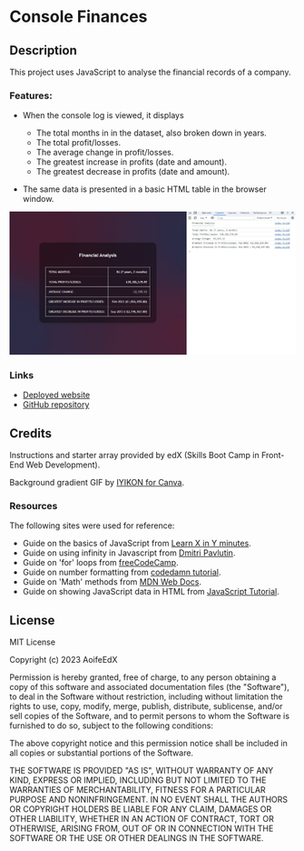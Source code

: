 # Console Finances

## Description

This project uses JavaScript to analyse the financial records of a company. 

### Features:
* When the console log is viewed, it displays
	* The total months in in the dataset, also broken down in years.
	* The total profit/losses.
	* The average change in profit/losses.
	* The greatest increase in profits (date and amount).
	* The greatest decrease in profits (date and amount).

* The same data is presented in a basic HTML table in the browser window.

![console-finances screenshot](./Images/console-finances.jpg)


### Links

* [Deployed website](https://aoifeedx.github.io/console-finances/)
* [GitHub repository](https://github.com/AoifeEdX/console-finances)

## Credits

Instructions and starter array provided by edX (Skills Boot Camp in Front-End Web Development). 

Background gradient GIF by [IYIKON for Canva](https://www.canva.com/p/iyikon/).

### Resources

The following sites were used for reference:

* Guide on the basics of JavaScript from [Learn X in Y minutes](https://learnxinyminutes.com/docs/javascript/).
* Guide on using infinity in Javascript from [Dmitri Pavlutin](https://dmitripavlutin.com/infinity-in-javascript/#:~:text=When%20to%20use%20infinity).
* Guide on 'for' loops from [freeCodeCamp](https://www.freecodecamp.org/news/how-to-loop-through-an-array-in-javascript-js-iterate-tutorial/).
* Guide on number formatting from [codedamn tutorial](https://codedamn.com/news/javascript/format-number-as-currency).
* Guide on 'Math' methods from [MDN Web Docs](https://developer.mozilla.org/en-US/docs/Web/JavaScript/Reference/Global_Objects/Math).
* Guide on showing JavaScript data in HTML from [JavaScript Tutorial](https://www.javascripttutorial.net/javascript-dom/javascript-textcontent/).

## License

MIT License

Copyright (c) 2023 AoifeEdX

Permission is hereby granted, free of charge, to any person obtaining a copy of this software and associated documentation files (the "Software"), to deal in the Software without restriction, including without limitation the rights to use, copy, modify, merge, publish, distribute, sublicense, and/or sell copies of the Software, and to permit persons to whom the Software is furnished to do so, subject to the following conditions:

The above copyright notice and this permission notice shall be included in all copies or substantial portions of the Software.

THE SOFTWARE IS PROVIDED "AS IS", WITHOUT WARRANTY OF ANY KIND, EXPRESS OR IMPLIED, INCLUDING BUT NOT LIMITED TO THE WARRANTIES OF MERCHANTABILITY, FITNESS FOR A PARTICULAR PURPOSE AND NONINFRINGEMENT. IN NO EVENT SHALL THE AUTHORS OR COPYRIGHT HOLDERS BE LIABLE FOR ANY CLAIM, DAMAGES OR OTHER LIABILITY, WHETHER IN AN ACTION OF CONTRACT, TORT OR OTHERWISE, ARISING FROM, OUT OF OR IN CONNECTION WITH THE SOFTWARE OR THE USE OR OTHER DEALINGS IN THE
SOFTWARE.
